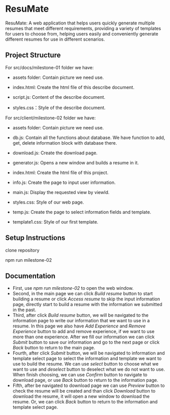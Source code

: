 
# ResuMate

ResuMate: A web application that helps users quickly generate multiple resumes that meet different requirements, providing a variety of templates for users to choose from, helping users easily and conveniently generate different resumes for use in different scenarios.

## Project Structure

For src/docs/milestone-01 folder we have:
- assets folder: Contain picture we need use.

- index.html: Create the html file of this describe document.

- script.js: Content of the describe document.

- styles.css：Style of the describe document.

For src/client/milestone-02 folder we have: 
- assets folder: Contain picture we need use.

- db.js: Contain all the functions about database. We have function to add, get, delete information block with database there. 

- download.js: Create the download page.

- generator.js: Opens a new window and builds a resume in it.

- index.html: Create the html file of this project.

- info.js: Create the page to input user information.

- main.js: Display the requested view by viewId.

- styles.css: Style of our web page.

- temp.js: Create the page to select information fields and template.

- template1.css: Style of our first template.

## Setup Instructions
clone repository

npm run milestone-02

## Documentation
- First, use *npm run milestone-02* to open the web window.
- Second, in the main page we can click *Build resume* button to start building a resume or click *Access resume* to skip the input information page, directly start to build a resume with the information we submitted in the past.
- Third, after click *Build resume* button, we will be navigated to the information page to write our information that we want to use in a resume. In this page we also have *Add Experience* and *Remove Experience* button to add and remove experience, if we want to use more than one experience. After we fill our information we can click *Submit* button to save our information and go to the next page or click *Back* button to return to the main page.
- Fourth, after click *Submit* button, we will be navigated to information and template select page to select the information and template we want to use to build the resume. We can use *select* button to choose what we want to use and *deselect* button to deselect what we do not want to use. When finish choosing, we can use *Confirm* button to navigate to download page, or use *Back* button to return to the information page.
- Fifth, after be navigated to download page we can use *Preview* button to check the resume will be created and than click *Download* button to download the resume, it will open a new window to download the resume. Or, we can click *Back* button to return to the information and template select page.
